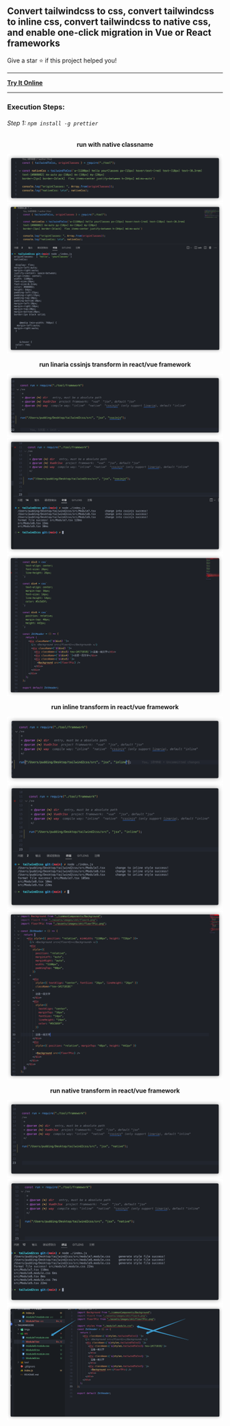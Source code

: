 ## Convert tailwindcss to css, convert tailwindcss to inline css, convert tailwindcss to native css, and enable one-click migration in Vue or React frameworks

Give a star ⭐ if this project helped you!

---

**[Try It Online](https://puddingjoker.github.io/tailwindcss2cssonline/)**

---

### Execution Steps:
###### Step 1: `npm install -g prettier`

<p align="center">
 <b>  run with native classname  </b>
</p>

[![TailwindTocss](./imgs/native1.png "TailwindTocss")]()
[![TailwindTocss](./imgs/native2.png "TailwindTocss")]()


<p align="center">
 <b>  run linaria cssinjs transform in react/vue framework  </b>
</p>

[![TailwindTocss](./imgs/cssinjs1.png "TailwindTocss")]()
[![TailwindTocss](./imgs/cssinjs2.png "TailwindTocss")]()
[![TailwindTocss](./imgs/cssinjs3.png "TailwindTocss")]()


<p align="center">
 <b>  run inline transform in react/vue framework  </b>
</p>

[![TailwindTocss](./imgs/inline1.png "TailwindTocss")]()
[![TailwindTocss](./imgs/inline2.png "TailwindTocss")]()
[![TailwindTocss](./imgs/inline3.png "TailwindTocss")]()


<p align="center">
 <b>  run native transform in react/vue framework  </b>
</p>

[![TailwindTocss](./imgs/native-fw1.png "TailwindTocss")]()
[![TailwindTocss](./imgs/native-fw2.png "TailwindTocss")]()
[![TailwindTocss](./imgs/native-fw3.png "TailwindTocss")]()



